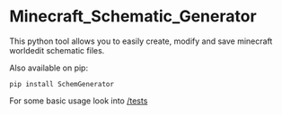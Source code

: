 # Minecraft_Schematic_Generator
This python tool allows you to easily create, modify and save minecraft worldedit schematic files.

Also available on pip:
```console
pip install SchemGenerator
```

For some basic usage look into [/tests](/tests/)
